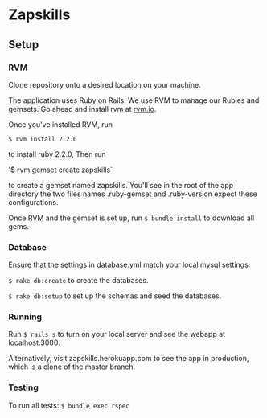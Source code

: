 # Zapskills

## Setup

### RVM

Clone repository onto a desired location on your machine.

The application uses Ruby on Rails. We use RVM to manage our Rubies and gemsets. Go ahead and install rvm at [rvm.io](https://rvm.io).

Once you've installed RVM, run 

`$ rvm install 2.2.0` 

to install ruby 2.2.0, Then run 

'$ rvm gemset create zapskills`  

to create a gemset named zapskills. You'll see in the root of the app directory the two files names .ruby-gemset and .ruby-version expect these configurations. 

Once RVM and the gemset is set up, run `$ bundle install` to download all gems. 

### Database

Ensure that the settings in database.yml match your local mysql settings. 

`$ rake db:create` to create the databases.

`$ rake db:setup` to set up the schemas and seed the databases.

### Running

Run `$ rails s` to turn on your local server and see the webapp at localhost:3000. 

Alternatively, visit zapskills.herokuapp.com to see the app in production, which is a clone of the master branch. 

### Testing

To run all tests: `$ bundle exec rspec`




